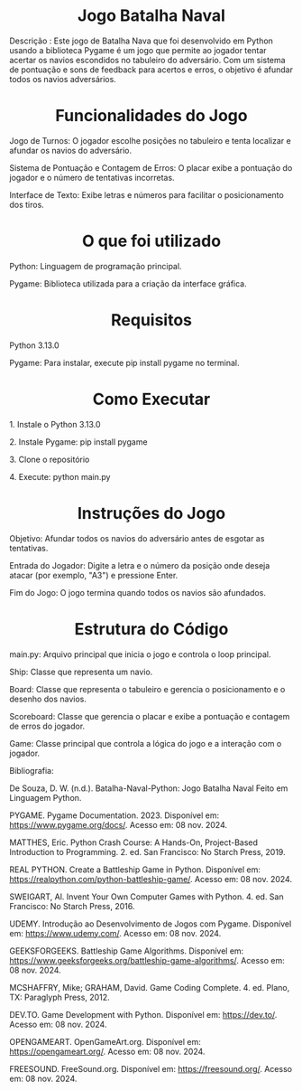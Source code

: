 <h1 align="center"> Jogo Batalha Naval </h1>

Descrição : Este jogo de Batalha Nava que foi desenvolvido em Python usando a biblioteca Pygame é um jogo que permite ao jogador tentar acertar os navios escondidos no tabuleiro do adversário. Com um sistema de pontuação e sons de feedback para acertos e erros, o objetivo é afundar todos os navios adversários.

<h1 align="center"> Funcionalidades do Jogo </h1>

<p> Jogo de Turnos: O jogador escolhe posições no tabuleiro e tenta localizar e afundar os navios do adversário. <br>
<p> Sistema de Pontuação e Contagem de Erros: O placar exibe a pontuação do jogador e o número de tentativas incorretas. <br>
<p> Interface de Texto: Exibe letras e números para facilitar o posicionamento dos tiros. <br>

<h1 align="center"> O que foi utilizado </h1>

<p> Python: Linguagem de programação principal. <br>
<p> Pygame: Biblioteca utilizada para a criação da interface gráfica. <br>

<h1 align="center"> Requisitos </h1>

<p> Python 3.13.0 <br>
<p> Pygame: Para instalar, execute pip install pygame no terminal. <br>

<h1 align="center"> Como Executar </h1>

<p> 1. Instale o Python 3.13.0 <br>
<p> 2. Instale Pygame: pip install pygame <br>
<p> 3. Clone o repositório <br>
<p> 4. Execute: python main.py <br>

<h1 align="center"> Instruções do Jogo </h1>

<p> Objetivo: Afundar todos os navios do adversário antes de esgotar as tentativas. <br>
<p> Entrada do Jogador: Digite a letra e o número da posição onde deseja atacar (por exemplo, "A3") e pressione Enter. <br>
<p> Fim do Jogo: O jogo termina quando todos os navios são afundados. <br>

<h1 align="center"> Estrutura do Código </h1>

<p> main.py: Arquivo principal que inicia o jogo e controla o loop principal. <br>
<p> Ship: Classe que representa um navio. <br>
<p> Board: Classe que representa o tabuleiro e gerencia o posicionamento e o desenho dos navios. <br>
<p> Scoreboard: Classe que gerencia o placar e exibe a pontuação e contagem de erros do jogador. <br>
<p> Game: Classe principal que controla a lógica do jogo e a interação com o jogador. <br>


Bibliografia:

De Souza, D. W. (n.d.). Batalha-Naval-Python: Jogo Batalha Naval Feito em Linguagem Python.

PYGAME. Pygame Documentation. 2023. Disponível em: https://www.pygame.org/docs/. Acesso em: 08 nov. 2024.

MATTHES, Eric. Python Crash Course: A Hands-On, Project-Based Introduction to Programming. 2. ed. San Francisco: No Starch Press, 2019.

REAL PYTHON. Create a Battleship Game in Python. Disponível em: https://realpython.com/python-battleship-game/. Acesso em: 08 nov. 2024.

SWEIGART, Al. Invent Your Own Computer Games with Python. 4. ed. San Francisco: No Starch Press, 2016.

UDEMY. Introdução ao Desenvolvimento de Jogos com Pygame. Disponível em: https://www.udemy.com/. Acesso em: 08 nov. 2024.

GEEKSFORGEEKS. Battleship Game Algorithms. Disponível em: https://www.geeksforgeeks.org/battleship-game-algorithms/. Acesso em: 08 nov. 2024.

MCSHAFFRY, Mike; GRAHAM, David. Game Coding Complete. 4. ed. Plano, TX: Paraglyph Press, 2012.

DEV.TO. Game Development with Python. Disponível em: https://dev.to/. Acesso em: 08 nov. 2024.

OPENGAMEART. OpenGameArt.org. Disponível em: https://opengameart.org/. Acesso em: 08 nov. 2024.

FREESOUND. FreeSound.org. Disponível em: https://freesound.org/. Acesso em: 08 nov. 2024.
